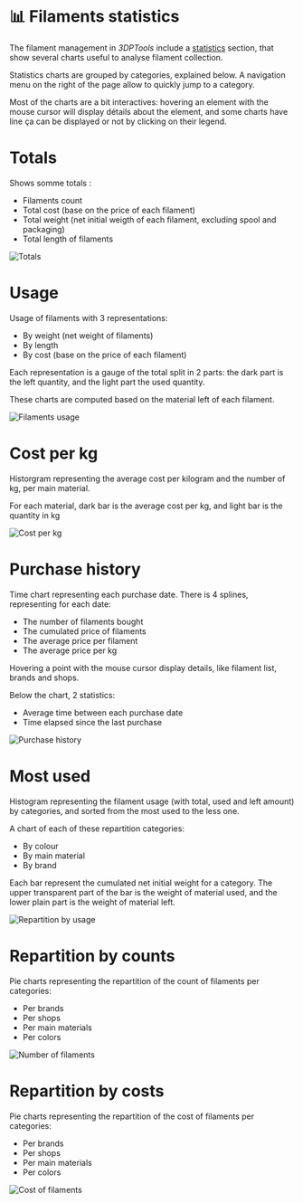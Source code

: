 # 📊 Filaments statistics

The filament management in *3DPTools* include a [statistics](/filament/stats) section, that show several charts useful
to analyse filament collection.

Statistics charts are grouped by categories, explained below. A navigation menu on the right of the page allow to 
quickly jump to a category.

Most of the charts are a bit interactives: hovering an element with the mouse cursor will display détails about the 
element, and some charts have line ça can be displayed or not by clicking on their legend.

# Totals

Shows somme totals :
- Filaments count
- Total cost (base on the price of each filament)
- Total weight (net initial weigth of each filament, excluding spool and packaging)
- Total length of filaments

![Totals](doc/en/filaments/stats_totals.png "Example of totals statistics")


# Usage

Usage of filaments with 3 representations: 
- By weight (net weight of filaments)
- By length
- By cost (base on the price of each filament)

Each representation is a gauge of the total split in 2 parts: the dark part is the left quantity, and the light part 
the used quantity.

These charts are computed based on the material left of each filament.

![Filaments usage](doc/en/filaments/stats_usage.png "Example of filaments usage")


# Cost per kg

Historgram representing the average cost per kilogram and the number of kg, per main material.

For each material, dark bar is the average cost per kg, and light bar is the quantity in kg

![Cost per kg](doc/en/filaments/stats_cost_per_kg.png "Example of cost per kg")


# Purchase history

Time chart representing each purchase date. There is 4 splines, representing for each date:
- The number of filaments bought
- The cumulated price of filaments
- The average price per filament
- The average price per kg

Hovering a point with the mouse cursor display details, like filament list, brands and shops.

Below the chart, 2 statistics: 
- Average time between each purchase date
- Time elapsed since the last purchase

![Purchase history](doc/en/filaments/stats_purchase_history.png "Example of purchase history")


# Most used

Histogram representing the filament usage (with total, used and left amount) by categories, and sorted from the most used 
to the less one.

A chart of each of these repartition categories:
- By colour
- By main material
- By brand

Each bar represent the cumulated net initial weight for a category. The upper transparent part of the bar is the weight 
of material used, and the lower plain part is the weight of material left. 

![Repartition by usage](doc/en/filaments/stats_most_used.png "Example of repartition by usage")


# Repartition by counts

Pie charts representing the repartition of the count of filaments per categories:
- Per brands
- Per shops
- Per main materials
- Per colors

![Number of filaments](doc/en/filaments/stats_counts.png "Example of repartition of filaments count")


# Repartition by costs

Pie charts representing the repartition of the cost of filaments per categories:
- Per brands
- Per shops
- Per main materials
- Per colors

![Cost of filaments](doc/en/filaments/stats_counts.png "Example of repartition of filaments cost")